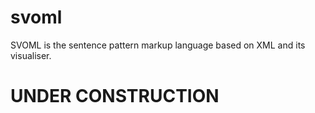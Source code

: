 # svoml
SVOML is the sentence pattern markup language based on XML and its visualiser.

# UNDER CONSTRUCTION

